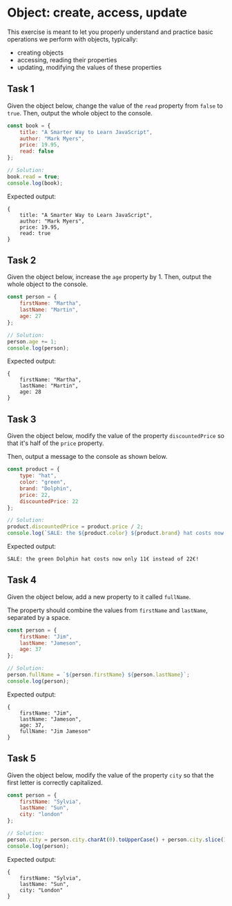 # Object: create, access, update

This exercise is meant to let you properly understand and practice basic operations we perform with objects, typically:

- creating objects
- accessing, reading their properties
- updating, modifying the values of these properties

## Task 1

Given the object below, change the value of the `read` property from `false` to `true`. Then, output the whole object to the console.

```javascript
const book = {
    title: "A Smarter Way to Learn JavaScript",
    author: "Mark Myers",
    price: 19.95,
    read: false
};

// Solution:
book.read = true;
console.log(book);
```

Expected output:

```plaintext
{
    title: "A Smarter Way to Learn JavaScript",
    author: "Mark Myers",
    price: 19.95,
    read: true
}
```

## Task 2

Given the object below, increase the `age` property by 1. Then, output the whole object to the console.

```javascript
const person = {
    firstName: "Martha",
    lastName: "Martin",
    age: 27
};

// Solution:
person.age += 1;
console.log(person);
```

Expected output:

```plaintext
{
    firstName: "Martha",
    lastName: "Martin",
    age: 28
}
```

## Task 3

Given the object below, modify the value of the property `discountedPrice` so that it's half of the `price` property.

Then, output a message to the console as shown below.

```javascript
const product = {
    type: "hat",
    color: "green",
    brand: "Dolphin",
    price: 22,
    discountedPrice: 22
};

// Solution:
product.discountedPrice = product.price / 2;
console.log(`SALE: the ${product.color} ${product.brand} hat costs now only ${product.discountedPrice}€ instead of ${product.price}€!`);
```

Expected output:

```plaintext
SALE: the green Dolphin hat costs now only 11€ instead of 22€!
```

## Task 4

Given the object below, add a new property to it called `fullName`.

The property should combine the values from `firstName` and `lastName`, separated by a space.

```javascript
const person = {
    firstName: "Jim",
    lastName: "Jameson",
    age: 37
};

// Solution:
person.fullName = `${person.firstName} ${person.lastName}`;
console.log(person);
```

Expected output:

```plaintext
{
    firstName: "Jim",
    lastName: "Jameson",
    age: 37,
    fullName: "Jim Jameson"
}
```

## Task 5

Given the object below, modify the value of the property `city` so that the first letter is correctly capitalized.

```javascript
const person = {
    firstName: "Sylvia",
    lastName: "Sun",
    city: "london"
};

// Solution:
person.city = person.city.charAt(0).toUpperCase() + person.city.slice(1);
console.log(person);
```

Expected output:

```plaintext
{
    firstName: "Sylvia",
    lastName: "Sun",
    city: "London"
}
```